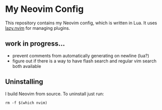 # My Neovim Config
This repository contains my Neovim config, which is written in Lua. It uses [lazy.nvim](https://github.com/folke/lazy.nvim) for managing plugins.

## work in progress...

- prevent comments from automatically generating on newline (lua?)
- figure out if there is a way to have flash search and regular vim search both available

## Uninstalling

I build Neovim from source. To uninstall just run:

```
rm -f $(which nvim)
```
